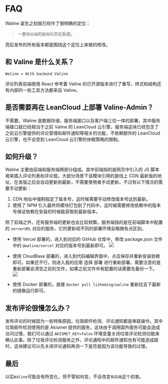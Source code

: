 # FAQ

Waline 诞生之初就已经作了很明确的定位：

> 一款`带后端`的`极简风`评论系统。

而后发布的所有版本都是围绕这个定位上来做的修改。

## 和 Valine 是什么关系？

```
Waline = With backend Valine
```

评论列表前端使用 React 参考着 Valine 的已开源版本进行了重写，样式和结构还有内部的一些工具方法都来自 Valine。

## 是否需要再在 LeanCloud 上部署 Valine-Admin？

不需要。Waline 是数据存储，服务端接口以及客户端三位一体的部署，其中服务端接口就已经相当于之前 Valine 的 LeanCloud 云引擎。服务端这块已经包含了之前云引擎提供的评论管理和邮件通知等相关的功能，不依赖额外的 LeanCloud 云引擎，也不会受到 LeanCloud 云引擎的休眠策略的限制。

## 如何升级？

Waline 主要由前端和服务端两部分组成。其中前端指的是网页中引入的 JS 脚本用来插入评论列表和评论框。大部分场景下该模块引用的是线上 CDN 最新版的地址，在发版之后会自动更新到最新，不需要使用者手动更新。不过有以下情况的需要手动更新：

1. CDN 地址中强制指定了版本号，这时候需要手动修改版本号达到最新。
2. 使用了 NPM 引入最终将模块打包到了代码中，这时候需要修改依赖中的版本号保证依赖在安装的时候能获取到最新版本。

除了前端之外，还有服务端的更新也会比较频繁。服务端指的是在前端脚本中配置的 `serverURL` 对应的服务，它的更新视不同的部署环境会略微有点区别。

- 使用 Vercel 部署的，进入到对应的 GitHub 仓库中，修改 package.json 文件中的 `@waline/vercel` 对应的版本号到最新即可。
  ![](../assets/doc/vercel-update.png)

- 使用 CloudBase 部署的，进入到代码编辑界面中，点击<kbd>保存并重新安装依赖</kbd>即可。如果还不行，则进入<kbd>我的应用</kbd> 选择 <kbd>部署</kbd> 进行重新部署。需要注意的是重新部署会清空之前的文件，如果之前文件中有配置的话需要先备份一下。
  ![](../assets/doc/cloudbase-update.jpg)

- 使用 Docker 部署的，直接 `docker pull lizheming/waline` 重新拉去下最新的镜像运行即可。

## 发布评论很慢怎么办？

发布评论的时候因为一些特殊原因，垃圾邮件检测、评论通知都是串联操作。其中垃圾邮件检测使用的是 Akismet 提供的服务，这块由于调用国外服务可能会造成访问过慢，我们可以通过 `AKISMET_KEY=false` 环境变量关闭垃圾评论检测功能来确认此事。除了垃圾评论检测服务之外，评论通知中的邮件通知也有可能造成超时，这块建议可以先关闭评论通知再测一下是否是因为该功能导致的过慢。

## 最后

以后`Waline`可能会有所变化，但不管如何变，不会改变`有后端`这个初衷。
